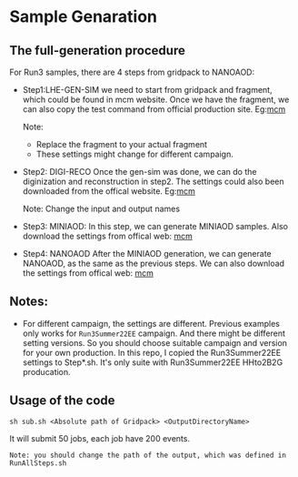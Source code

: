 Sample Genaration
====
The full-generation procedure
---
For Run3 samples, there are 4 steps from gridpack to NANOAOD:
- Step1:LHE-GEN-SIM
	 we need to start from gridpack and fragment, which could be found in mcm website. Once we have the fragment, we can also copy the test command from official production site.  Eg:[mcm](https://cms-pdmv-prod.web.cern.ch/mcm/public/restapi/requests/get_test/HIG-Run3Summer22EEwmLHEGS-00208)

	Note:
	- Replace the fragment to your actual fragment
	- These settings might change for different campaign.

- Step2: DIGI-RECO
  Once the gen-sim was done, we can do the diginization and reconstruction in step2. The settings could also been downloaded from the offical website. Eg:[mcm](https://cms-pdmv-prod.web.cern.ch/mcm/public/restapi/requests/get_test/HIG-Run3Summer22EEDRPremix-00189)
  
	Note: Change the input and output names

- Step3: MINIAOD:
	In this step, we can generate MINIAOD samples.
	Also download the settings from offical web: [mcm](https://cms-pdmv-prod.web.cern.ch/mcm/public/restapi/requests/get_test/HIG-Run3Summer22EEMiniAODv4-00158)
- Step4: NANOAOD
	After the MINIAOD generation, we can generate NANOAOD, as the same as the previous steps. We can also download the settings from offical web: [mcm](https://cms-pdmv-prod.web.cern.ch/mcm/public/restapi/requests/get_test/HIG-Run3Summer22EENanoAODv12-00158)

Notes:
--- 
- For different campaign, the settings are different. Previous examples only works for `Run3Summer22EE` campaign. And there might be different setting versions. So you should choose suitable campaign and version for your own production. In this repo, I copied the Run3Summer22EE settings to Step*.sh. It's only suite with Run3Summer22EE HHto2B2G producation.

Usage of the code
----
```
sh sub.sh <Absolute path of Gridpack> <OutputDirectoryName>
```
It will submit 50 jobs, each job have 200 events.

	Note: you should change the path of the output, which was defined in RunAllSteps.sh



